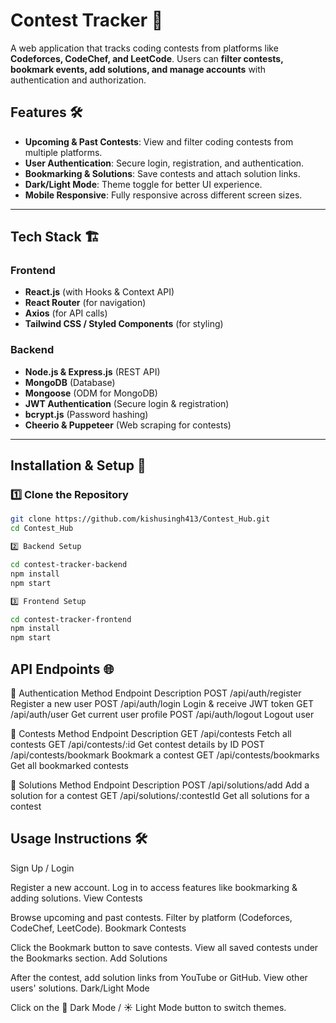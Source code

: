 # **Contest Tracker** 🚀  
A web application that tracks coding contests from platforms like **Codeforces, CodeChef, and LeetCode**. Users can **filter contests, bookmark events, add solutions, and manage accounts** with authentication and authorization.

## **Features** 🛠️
- **Upcoming & Past Contests**: View and filter coding contests from multiple platforms.
- **User Authentication**: Secure login, registration, and authentication.
- **Bookmarking & Solutions**: Save contests and attach solution links.
- **Dark/Light Mode**: Theme toggle for better UI experience.
- **Mobile Responsive**: Fully responsive across different screen sizes.

---

## **Tech Stack** 🏗️  
### **Frontend**  
- **React.js** (with Hooks & Context API)  
- **React Router** (for navigation)  
- **Axios** (for API calls)  
- **Tailwind CSS / Styled Components** (for styling)  

### **Backend**  
- **Node.js & Express.js** (REST API)  
- **MongoDB** (Database)  
- **Mongoose** (ODM for MongoDB)  
- **JWT Authentication** (Secure login & registration)  
- **bcrypt.js** (Password hashing)  
- **Cheerio & Puppeteer** (Web scraping for contests)  

---

## **Installation & Setup** 🚀  
### **1️⃣ Clone the Repository**
```sh
git clone https://github.com/kishusingh413/Contest_Hub.git
cd Contest_Hub

2️⃣ Backend Setup

cd contest-tracker-backend
npm install
npm start

3️⃣ Frontend Setup

cd contest-tracker-frontend
npm install
npm start
```
## **API Endpoints** 🌐

🔹 Authentication
Method	Endpoint	Description
POST	/api/auth/register	Register a new user
POST	/api/auth/login	Login & receive JWT token
GET	/api/auth/user	Get current user profile
POST	/api/auth/logout	Logout user

🔹 Contests
Method	Endpoint	Description
GET	/api/contests	Fetch all contests
GET	/api/contests/:id	Get contest details by ID
POST	/api/contests/bookmark	Bookmark a contest
GET	/api/contests/bookmarks	Get all bookmarked contests


🔹 Solutions
Method	Endpoint	Description
POST	/api/solutions/add	Add a solution for a contest
GET	/api/solutions/:contestId	Get all solutions for a contest


## **Usage Instructions** 🛠️

Sign Up / Login

Register a new account.
Log in to access features like bookmarking & adding solutions.
View Contests

Browse upcoming and past contests.
Filter by platform (Codeforces, CodeChef, LeetCode).
Bookmark Contests

Click the Bookmark button to save contests.
View all saved contests under the Bookmarks section.
Add Solutions

After the contest, add solution links from YouTube or GitHub.
View other users' solutions.
Dark/Light Mode

Click on the 🌙 Dark Mode / ☀️ Light Mode button to switch themes.
